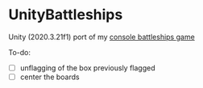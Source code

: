 # UnityBattleships
Unity (2020.3.21f1) port of my [console battleships game](https://github.com/exostin/ConsoleBattleshipsGame)

To-do:
- [ ] unflagging of the box previously flagged
- [ ] center the boards
